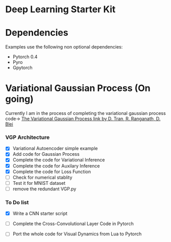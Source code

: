 Deep Learning Starter Kit
=====

Dependencies
=============
Examples use the following non optional dependencies:
- Pytorch 0.4
- Pyro 
- Gpytorch  

Variational Gaussian Process (On going)
=============
Currently I am in the process of completing the variational gaussian process code-> [The Variational Gaussian Process link by D. Tran, R. Ranganath, D. Blei](https://arxiv.org/abs/1511.06499)

### VGP Architecture

- [x] Variational Autoencoder simple example
- [x] Add code for Gaussian Process
- [x] Complete the code for Variational Inference
- [x] Complete the code for Auxilary Inference
- [x] Complete the code for Loss Function
- [ ] Check for numerical stablity
- [ ] Test it for MNIST dataset
- [ ] remove the redundant VGP.py

### To Do list

- [x] Write a CNN starter script
- [ ] Complete the Cross-Convolutional Layer Code in Pytorch
- [ ] Port the whole code for Visual Dynamics from Lua to Pytorch

